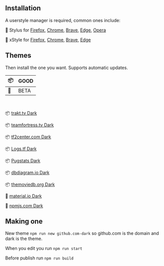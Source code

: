 ## Installation

A userstyle manager is required, common ones include:

🎨 Stylus for [Firefox](https://addons.mozilla.org/en-US/firefox/addon/styl-us/), [Chrome](https://chrome.google.com/webstore/detail/stylus/clngdbkpkpeebahjckkjfobafhncgmne), [Brave](https://chrome.google.com/webstore/detail/stylus/clngdbkpkpeebahjckkjfobafhncgmne), [Edge](https://chrome.google.com/webstore/detail/stylus/clngdbkpkpeebahjckkjfobafhncgmne), [Opera](https://addons.opera.com/en-gb/extensions/details/stylus/)

🎨 xStyle for [Firefox](https://addons.mozilla.org/firefox/addon/xstyle/), [Chrome](https://chrome.google.com/webstore/detail/xstyle/hncgkmhphmncjohllpoleelnibpmccpj), [Brave](https://chrome.google.com/webstore/detail/xstyle/hncgkmhphmncjohllpoleelnibpmccpj), [Edge](https://chrome.google.com/webstore/detail/xstyle/hncgkmhphmncjohllpoleelnibpmccpj)
<br>

## Themes

Then install the one you want. Supports automatic updates.

| 📦  | GOOD |
| --- | ---- |
| 🦺  | BETA |

<br>

📦 [trakt.tv Dark](https://raw.githubusercontent.com/PhongGuy/css-styles/main/dist/trakt-dark.user.css)

📦 [teamfortress.tv Dark](https://raw.githubusercontent.com/PhongGuy/css-styles/main/dist/tftv-dark.user.css)

📦 [tf2center.com Dark](https://raw.githubusercontent.com/PhongGuy/css-styles/main/dist/tf2center.com-dark.user.css)

📦 [Logs.tf Dark](https://raw.githubusercontent.com/PhongGuy/css-styles/main/dist/logs.tf-dark.user.css)

📦 [Pugstats Dark](https://raw.githubusercontent.com/PhongGuy/css-styles/main/dist/pugstats.herokuapp.com-dark.user.css)

📦 [dbdiagram.io Dark](https://raw.githubusercontent.com/PhongGuy/css-styles/main/dist/dbdiagram.io-dark.user.css)

📦 [themoviedb.org Dark](https://raw.githubusercontent.com/PhongGuy/css-styles/main/dist/themoviedb.org-dark.user.css)

🦺 [material.io Dark](https://raw.githubusercontent.com/PhongGuy/css-styles/main/dist/material.io-dark.user.css)

🦺 [npmjs.com Dark](https://raw.githubusercontent.com/PhongGuy/css-styles/main/dist/npmjs.com-dark.user.css)

## Making one

New theme `npm run new github.com-dark` so github.com is the domain and dark is the theme.

When you edit you run `npm run start`

Before publish run `npm run build`
